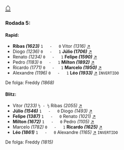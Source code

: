 # [⌂](https://grupo-de-xadrez.github.io/)
### Rodada 5:

#### Rapid:

* **Ribas *(1623)*** `1   -   0` Vitor *(1316)* [↗](https://www.lichess.org/uUGYj33X) 
* Diogo *(1236)* `0   -   1` **Júlio *(1706)*** [↗](https://www.lichess.org/tacQGS40) 
* Renato *(1234)* `0   -   1` **Felipe *(1590)*** [↗](https://www.lichess.org/rxcxV1No) 
* Pedro *(1183)* `0   -   1` **Milton *(1892)*** [↗](https://www.lichess.org/H4MP7ROS) 
* Ricardo *(1771)* `0   -   1` **Marcelo *(1950)*** [↗](https://www.lichess.org/T4cMwFqJ) 
* Alexandre *(1196)* `0   -   1` **Léo *(1933)*** [↗](https://www.lichess.org/VxQwOEXu) `INVERTIDO`

De folga: Freddy *(1868)*

#### Blitz:

* Vitor *(1233)* `½ - ½` Ribas *(2055)* [↗](https://www.lichess.org/jCwtl7kN) 
* **Júlio *(1546)*** `1   -   0` Diogo *(1493)* [↗](https://www.lichess.org/USQgItX9) 
* **Felipe *(1387)*** `1   -   0` Renato *(1021)* [↗](https://www.lichess.org/XIfFoMyW) 
* **Milton *(1672)*** `1   -   0` Pedro *(1105)* [↗](https://www.lichess.org/Piatvx1D) 
* Marcelo *(1782)* `0   -   1` **Ricardo *(1625)*** [↗](https://www.lichess.org/U1pZa3C0) 
* **Léo *(1861)*** `1   -   0` Alexandre *(1165)* [↗](https://www.lichess.org/Pb9aW9HI) `INVERTIDO`

De folga: Freddy *(1815)*

